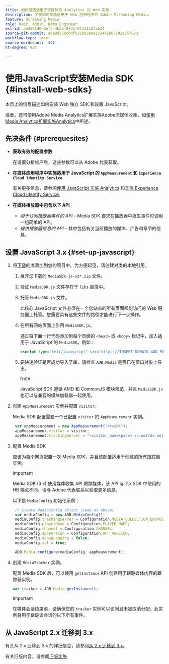 ```yaml
---
title: 如何设置适用于流媒体的 Analytics 的 Web 实施
description: 了解如何实施适用于 Web 应用程序的 Adobe Streaming Media。
feature: Streaming Media
role: User, Admin, Data Engineer
exl-id: aed561d0-defc-4be5-87d3-0f331cdfab34
source-git-commit: a6a9d550cbdf511b93eea132445607102a557823
workflow-type: tm+mt
source-wordcount: '441'
ht-degree: 92%

---
```


# 使用JavaScript安装Media SDK {#install-web-sdks}

本页上的信息描述如何安装 Web 独立 SDK 和设置 JavaScript。

或者，还可使用Adobe Media Analytics扩展实施Adobe流媒体收集，如[使用Media Analytics扩展实施Analytics](/help/implementation/media-sdk/setup/web-implementation-tags.md)中所述。

## 先决条件 {#prerequesites}

* **获取有效的配置参数**

  在设置分析帐户后，这些参数可以从 Adobe 代表获取。

* **在媒体应用程序中实施适用于 JavaScript 的 `AppMeasurement` 和 `Experience Cloud Identity Service`**

  有关更多信息，请参阅[使用 JavaScript 实施 Analytics](https://experienceleague.adobe.com/docs/analytics/implementation/js/overview.html?lang=zh-Hans) 和[实施 Experience Cloud Identity Service](https://experienceleague.adobe.com/docs/id-service/using/implementation/setup-analytics.html?lang=zh-Hans)。

* **在媒体播放器中包含以下 API**

   * *用于订阅播放器事件的 API* – Media SDK 要求在播放器中发生事件时调用一组简单的 API。
   * *提供播放器信息的 API* – 其中包括有关当前播放的媒体、广告和章节的信息。

## 设置 JavaScript 3.x {#set-up-javascript}

1. 将[下载](/help/getting-started/download-sdks.md)的库添加到您的项目中。为方便起见，请创建对类的本地引用。

   1. 展开您下载的 `MediaSDK-js-v3*.zip` 文件。
   1. 验证 `MediaSDK.js` 文件存在于 `libs` 目录中。

   1. 托管 `MediaSDK.js` 文件。

      此核心 JavaScript 文件必须在一个您站点的所有页面都能访问的 Web 服务器上托管。您需要具有这些文件的路径才能进行下一步操作。

   1. 在所有网站页面上引用 `MediaSDK.js`。

      通过将下面一行代码添加到每个页面的 `<head>` 或 `<body>` 标记中，加入适用于 JavaScript 的 `MediaSDK`。例如：

      ```html
      <script type="text/javascript" src="https://INSERT-DOMAIN-AND-PATH-TO-CODE-HERE/MediaSDK.js"></script>
      ```

   1. 要快速验证是否成功导入了库，请检查 `ADB.Media` 是否已在窗口对象上导出。

      >[!NOTE]
      >
      >JavaScript SDK 遵循 AMD 和 CommonJS 模块规范，并且 `MediaSDK.js` 也可以与兼容的模块加载器一起使用。

1. 创建 `AppMeasurement` 实例并配置 `visitor`。

   Media SDK 配置需要一个已配置 `visitor` 的 `AppMeasurement` 实例。

   ```js
    var appMeasurement = new AppMeasurement("<rsid>");
    appMeasurement.visitor = visitor;
    appMeasurement.trackingServer = "<visitor_namespace>.sc.omtrdc.net";
   ```

1. 配置 Media SDK

   应该为每个网页配置一次 Media SDK，并且该配置适用于创建的所有跟踪器实例。

   >[!IMPORTANT]
   >
   > Media SDK (3.x) 使用媒体收集 API 跟踪媒体，该 API 与 2.x SDK 中使用的 HB 端点不同。请与 Adobe 代表联系以获取更多信息。

   以下是 `MediaConfig` 初始化示例：

   ```js
    // Create MediaConfig object (same as above)
    var mediaConfig = new ADB.MediaConfig();
    mediaConfig.trackingServer = Configuration.MEDIA_COLLECTION_ENDPOINT;
    mediaConfig.playerName = Configuration.PLAYER_NAME;
    mediaConfig.channel = Configuration.CHANNEL;
    mediaConfig.appVersion = Configuration.APP_VERSION;
    mediaConfig.debugLogging = false;
    mediaConfig.ssl = true;
   
    ADB.Media.configure(mediaConfig, appMeasurement);
   ```

1. 创建 `MediaTracker` 实例。

   配置 Media SDK 后，可以使用 `getInstance` API 创建用于跟踪媒体内容的跟踪器实例。

   ```js
   var tracker = ADB.Media.getInstance();
   ```

   >[!IMPORTANT]
   >
   >在媒体会话结束前，请确保您的 `tracker` 实例可以访问且未被取消分配。此实例将用于跟踪该会话的以下所有事件。

## 从 JavaScript 2.x 迁移到 3.x

有关从 2.x 迁移到 3.x 的详细信息，请参阅[从 2.x 迁移到 3.x](https://adobe-marketing-cloud.github.io/media-sdks/reference/javascript_3x/MigrationGuide.html)。

有关旧版内容，请参阅[旧版实施](/help/legacy/media-sdk/setup/setup-overview.md)
